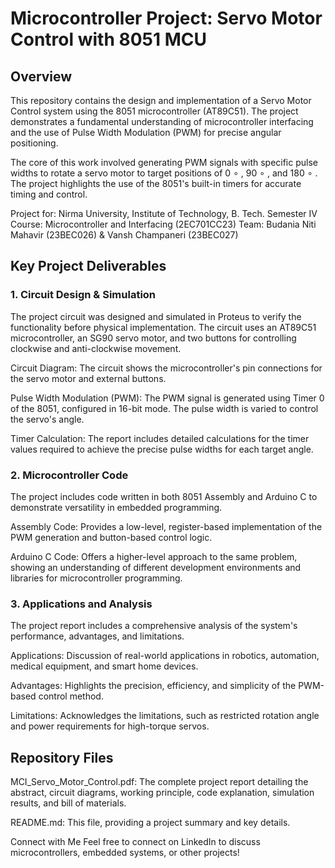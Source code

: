 # Microcontroller Project: Servo Motor Control with 8051 MCU
## Overview
This repository contains the design and implementation of a Servo Motor Control system using the 8051 microcontroller (AT89C51). The project demonstrates a fundamental understanding of microcontroller interfacing and the use of Pulse Width Modulation (PWM) for precise angular positioning.

The core of this work involved generating PWM signals with specific pulse widths to rotate a servo motor to target positions of 0 
∘
 , 90 
∘
 , and 180 
∘
 . The project highlights the use of the 8051's built-in timers for accurate timing and control.

Project for: Nirma University, Institute of Technology, B. Tech. Semester IV
Course: Microcontroller and Interfacing (2EC701CC23)
Team: Budania Niti Mahavir (23BEC026) & Vansh Champaneri (23BEC027)

## Key Project Deliverables
### 1. Circuit Design & Simulation
The project circuit was designed and simulated in Proteus to verify the functionality before physical implementation. The circuit uses an AT89C51 microcontroller, an SG90 servo motor, and two buttons for controlling clockwise and anti-clockwise movement.

Circuit Diagram: The circuit shows the microcontroller's pin connections for the servo motor and external buttons.

Pulse Width Modulation (PWM): The PWM signal is generated using Timer 0 of the 8051, configured in 16-bit mode. The pulse width is varied to control the servo's angle.

Timer Calculation: The report includes detailed calculations for the timer values required to achieve the precise pulse widths for each target angle.

### 2. Microcontroller Code
The project includes code written in both 8051 Assembly and Arduino C to demonstrate versatility in embedded programming.

Assembly Code: Provides a low-level, register-based implementation of the PWM generation and button-based control logic.

Arduino C Code: Offers a higher-level approach to the same problem, showing an understanding of different development environments and libraries for microcontroller programming.

### 3. Applications and Analysis
The project report includes a comprehensive analysis of the system's performance, advantages, and limitations.

Applications: Discussion of real-world applications in robotics, automation, medical equipment, and smart home devices.

Advantages: Highlights the precision, efficiency, and simplicity of the PWM-based control method.

Limitations: Acknowledges the limitations, such as restricted rotation angle and power requirements for high-torque servos.

## Repository Files
MCI_Servo_Motor_Control.pdf: The complete project report detailing the abstract, circuit diagrams, working principle, code explanation, simulation results, and bill of materials.

README.md: This file, providing a project summary and key details.

Connect with Me
Feel free to connect on LinkedIn to discuss microcontrollers, embedded systems, or other projects!
